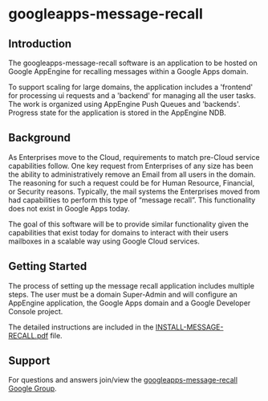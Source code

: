 # googleapps-message-recall

## Introduction

The googleapps-message-recall software is an application to be hosted on
Google AppEngine for recalling messages within a Google Apps domain.

To support scaling for large domains, the application includes a 'frontend' for
processing ui requests and a 'backend' for managing all the user tasks.  The
work is organized using AppEngine Push Queues and 'backends'.  Progress state
for the application is stored in the AppEngine NDB.

## Background

As Enterprises move to the Cloud, requirements to match pre-Cloud service
capabilities follow. One key request from Enterprises of any size has been the
ability to administratively remove an Email from all users in the domain. The
reasoning for such a request could be for Human Resource, Financial, or
Security reasons. Typically, the mail systems the Enterprises moved from had
capabilities to perform this type of “message recall”. This functionality does
not exist in Google Apps today.

The goal of this software will be to provide similar functionality given the
capabilities that exist today for domains to interact with their users
mailboxes in a scalable way using Google Cloud services.

## Getting Started

The process of setting up the message recall application includes multiple
steps.  The user must be a domain Super-Admin and will configure an AppEngine
application, the Google Apps domain and a Google Developer Console project.

The detailed instructions are included in the
[INSTALL-MESSAGE-RECALL.pdf](https://github.com/google/googleapps-message-recall/blob/master/INSTALL-MESSAGE-RECALL.pdf)
file.

## Support

For questions and answers join/view the
[googleapps-message-recall Google Group](https://groups.google.com/forum/#!forum/opensource-googleapps-message-recall).

